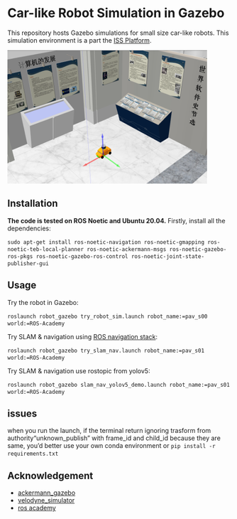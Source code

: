 # Car-like Robot Simulation in Gazebo
This repository hosts Gazebo simulations for small size car-like robots. This simulation environment is a part the [ISS Platform](https://tis.ios.ac.cn/iss/).

<img src="assets/screenshot.png" width="450" height="300" alt="car_like_robot">


## Installation
**The code is tested on ROS Noetic and Ubuntu 20.04.**
Firstly, install all the dependencies:
```
sudo apt-get install ros-noetic-navigation ros-noetic-gmapping ros-noetic-teb-local-planner ros-noetic-ackermann-msgs ros-noetic-gazebo-ros-pkgs ros-noetic-gazebo-ros-control ros-noetic-joint-state-publisher-gui
```

## Usage
Try the robot in Gazebo:
```
roslaunch robot_gazebo try_robot_sim.launch robot_name:=pav_s00 world:=ROS-Academy
```
Try SLAM & navigation using [ROS navigation stack](http://wiki.ros.org/navigation):
```
roslaunch robot_gazebo try_slam_nav.launch robot_name:=pav_s01 world:=ROS-Academy
```
Try SLAM & navigation use rostopic from yolov5:
```
roslaunch robot_gazebo slam_nav_yolov5_demo.launch robot_name:=pav_s01 world:=ROS-Academy
```

## issues

when you run the launch, if the terminal return ignoring trasform from authority“unknown_publish” with frame_id and child_id because they are same, you’d better use your own conda environment or `pip install -r requirements.txt`
## Acknowledgement
- [ackermann_gazebo](https://github.com/Lord-Z/ackermann_gazebo)
- [velodyne_simulator](https://github.com/lmark1/velodyne_simulator)
- [ros academy](https://github.com/sychaichangkun/ROS-Academy-for-Beginners)
